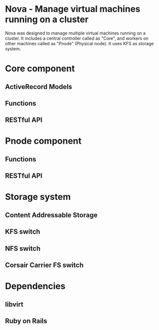 Nova - Manage virtual machines running on a cluster
===================================================

Nova was designed to manage multiple virtual machines running on a cluster.
It includes a central controller called as "Core", and workers on other
machines called as "Pnode" (Physical node). It uses KFS as storage system.






Core component
==============


ActiveRecord Models
-------------------


Functions
---------


RESTful API
-----------





Pnode component
===============




Functions
---------


RESTful API
-----------



Storage system
==============


Content Addressable Storage
---------------------------




KFS switch
----------

NFS switch
----------

Corsair Carrier FS switch
-------------------------

Dependencies
============


libvirt
-------


Ruby on Rails
-------------


